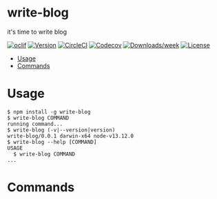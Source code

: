 write-blog
====================

it&#39;s time to write blog

[![oclif](https://img.shields.io/badge/cli-oclif-brightgreen.svg)](https://oclif.io)
[![Version](https://img.shields.io/npm/v/write-blog.svg)](https://npmjs.org/package/write-blog)
[![CircleCI](https://circleci.com/gh/zhuangya/write-blog/tree/master.svg?style=shield)](https://circleci.com/gh/zhuangya/write-blog/tree/master)
[![Codecov](https://codecov.io/gh/zhuangya/write-blog/branch/master/graph/badge.svg)](https://codecov.io/gh/zhuangya/write-blog)
[![Downloads/week](https://img.shields.io/npm/dw/write-blog.svg)](https://npmjs.org/package/write-blog)
[![License](https://img.shields.io/npm/l/write-blog.svg)](https://github.com/zhuangya/write-blog/blob/master/package.json)

<!-- toc -->
* [Usage](#usage)
* [Commands](#commands)
<!-- tocstop -->
# Usage
<!-- usage -->
```sh-session
$ npm install -g write-blog
$ write-blog COMMAND
running command...
$ write-blog (-v|--version|version)
write-blog/0.0.1 darwin-x64 node-v13.12.0
$ write-blog --help [COMMAND]
USAGE
  $ write-blog COMMAND
...
```
<!-- usagestop -->
# Commands
<!-- commands -->

<!-- commandsstop -->
